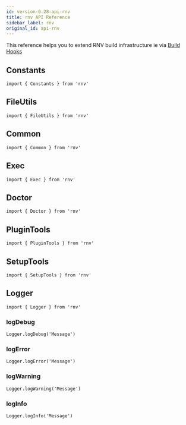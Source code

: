 ```yaml
---
id: version-0.28-api-rnv
title: rnv API Reference
sidebar_label: rnv
original_id: api-rnv
---
```


This reference helps you to extend RNV build infrastructure ie via [Build Hooks](guide-build-hooks.md)


## Constants

```
import { Constants } from 'rnv'
```

## FileUtils

```
import { FileUtils } from 'rnv'
```

## Common

```
import { Common } from 'rnv'
```

## Exec

```
import { Exec } from 'rnv'
```

## Doctor

```
import { Doctor } from 'rnv'
```

## PluginTools

```
import { PluginTools } from 'rnv'
```

## SetupTools

```
import { SetupTools } from 'rnv'
```

## Logger

```
import { Logger } from 'rnv'
```

### logDebug

```
Logger.logDebug('Message')
```

### logError

```
Logger.logError('Message')
```

### logWarning

```
Logger.logWarning('Message')
```

### logInfo

```
Logger.logInfo('Message')
```
